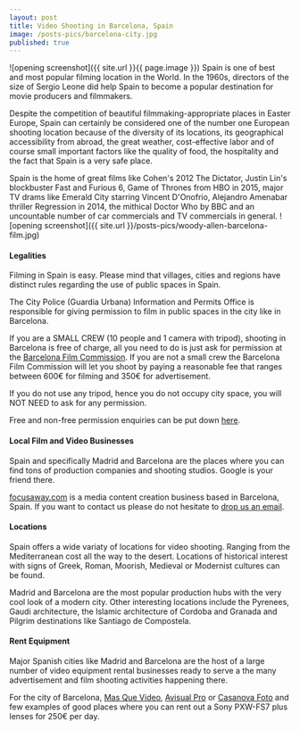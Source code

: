 ```yaml
---
layout: post
title: Video Shooting in Barcelona, Spain
image: /posts-pics/barcelona-city.jpg
published: true
---
```

![opening screenshot]({{ site.url }}{{ page.image }})
Spain is one of best and most popular filming location in the World. In the 1960s, directors of the size of Sergio Leone did help Spain to become a popular destination
for movie producers and filmmakers.

Despite the competition of beautiful filmmaking-appropriate places in Easter Europe, Spain can certainly
be considered one of the number one European shooting location because of the diversity of its locations, its geographical accessibility from abroad, the great
weather, cost-effective labor and of course small important factors like the quality
of food, the hospitality and the fact that Spain is a very safe place.

Spain is the home of great films like Cohen's 2012 The Dictator, Justin Lin's blockbuster Fast and Furious 6, Game of Thrones from HBO in 2015, major TV drams like Emerald City starring Vincent D'Onofrio, Alejandro Amenabar thriller Regression in 2014, the mithical Doctor Who by BBC and an uncountable number of car commercials and TV commercials in general.
![opening screenshot]({{ site.url }}/posts-pics/woody-allen-barcelona-film.jpg)

#### Legalities
Filming in Spain is easy. Please mind that villages, cities and regions have distinct rules regarding the use of public spaces in Spain.

The City Police (Guardia Urbana) Information and Permits Office is responsible
for giving permission to film in public spaces in the city like in Barcelona.

If you are a SMALL CREW (10 people and 1 camera with tripod), shooting in Barcelona
is free of charge, all you need to do is just ask for permission at the [Barcelona Film Commission](http://www.bcncatfilmcommission.com/en/shooting-barcelona). If you
are not a small crew the Barcelona Film Commission will let you shoot by paying a reasonable fee that ranges between 600€ for filming and 350€ for advertisement.

If you do not use any tripod, hence you do not occupy city space, you will NOT NEED to ask for any permission.

Free and non-free permission enquiries can be put down [here](http://bcncatfilmcommission.com/en/roda-amb-nosaltres/forms).

#### Local Film and Video Businesses
Spain and specifically Madrid and Barcelona are the places where you can find tons of production companies and shooting studios. Google is your friend there.

[focusaway.com](www.focusaway.com) is a media content creation business based
in Barcelona, Spain. If you want to contact us please do not hesitate to [drop us an email](http://focusaway.com/#contact).

#### Locations
 Spain offers a wide variaty of locations for video shooting. Ranging from the Mediterranean cost all the way to the desert. Locations of historical interest with signs of Greek, Roman, Moorish, Medieval or Modernist cultures can be found.

 Madrid and Barcelona are the most popular production hubs with the very cool look of a modern city. Other interesting locations include the Pyrenees, Gaudi architecture, the Islamic architecture of Cordoba and Granada and Pilgrim destinations like Santiago de Compostela.

#### Rent Equipment

Major Spanish cities like Madrid and Barcelona are the host of a large number of video equipment rental businesses ready to serve a
the many advertisement and film shooting activities happening there.

For the city of Barcelona, [Mas Que Video](http://www.masquevideo.com), [Avisual Pro](http://www.avisualpro.es) or [Casanova Foto](http://www.casanovafoto.com) and few examples of good places where you can rent out a Sony PXW-FS7 plus lenses for 250€ per day.
